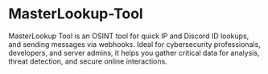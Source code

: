 # MasterLookup-Tool
MasterLookup Tool is an OSINT tool for quick IP and Discord ID lookups, and sending messages via webhooks. Ideal for cybersecurity professionals, developers, and server admins, it helps you gather critical data for analysis, threat detection, and secure online interactions.
